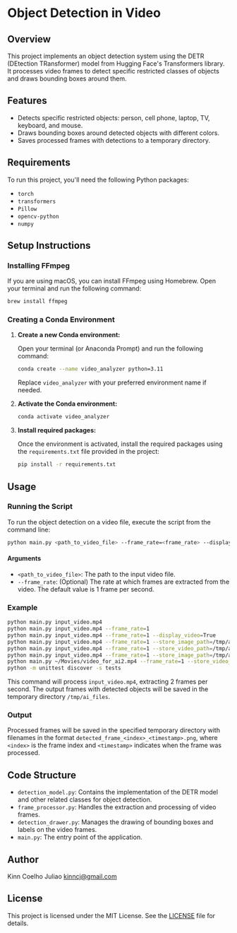 # Object Detection in Video

## Overview

This project implements an object detection system using the DETR (DEtection TRansformer) model from Hugging Face's Transformers library. It processes video frames to detect specific restricted classes of objects and draws bounding boxes around them.

## Features

- Detects specific restricted objects: person, cell phone, laptop, TV, keyboard, and mouse.
- Draws bounding boxes around detected objects with different colors.
- Saves processed frames with detections to a temporary directory.

## Requirements

To run this project, you'll need the following Python packages:

- `torch`
- `transformers`
- `Pillow`
- `opencv-python`
- `numpy`

## Setup Instructions

### Installing FFmpeg

If you are using macOS, you can install FFmpeg using Homebrew. Open your terminal and run the following command:

```bash
brew install ffmpeg
```

### Creating a Conda Environment

1. **Create a new Conda environment:**

   Open your terminal (or Anaconda Prompt) and run the following command:

   ```bash
   conda create --name video_analyzer python=3.11
   ```

   Replace `video_analyzer` with your preferred environment name if needed.

2. **Activate the Conda environment:**

   ```bash
   conda activate video_analyzer
   ```

3. **Install required packages:**

   Once the environment is activated, install the required packages using the `requirements.txt` file provided in the project:

   ```bash
   pip install -r requirements.txt
   ```

## Usage

### Running the Script

To run the object detection on a video file, execute the script from the command line:

```bash
python main.py <path_to_video_file> --frame_rate=<frame_rate> --display_video=<display_video> --store_image_path=<image_path> --store_video_path=<video_path>
```

#### Arguments

- `<path_to_video_file>`: The path to the input video file.
- `--frame_rate`: (Optional) The rate at which frames are extracted from the video. The default value is 1 frame per second.

### Example

```bash
python main.py input_video.mp4
python main.py input_video.mp4 --frame_rate=1
python main.py input_video.mp4 --frame_rate=1 --display_video=True
python main.py input_video.mp4 --frame_rate=1 --store_image_path=/tmp/ai_files
python main.py input_video.mp4 --frame_rate=1 --store_video_path=/tmp/ai_files
python main.py input_video.mp4 --frame_rate=1 --store_image_path=/tmp/ai_files --display_video=True
python main.py ~/Movies/video_for_ai2.mp4 --frame_rate=1 --store_video_path=/tmp/ai_files  --display_video=True --store_image_path=/tmp/ai_files
python -m unittest discover -s tests
```

This command will process `input_video.mp4`, extracting 2 frames per second. The output frames with detected objects will be saved in the temporary directory `/tmp/ai_files`.

### Output

Processed frames will be saved in the specified temporary directory with filenames in the format `detected_frame_<index>_<timestamp>.png`, where `<index>` is the frame index and `<timestamp>` indicates when the frame was processed.

## Code Structure

- `detection_model.py`: Contains the implementation of the DETR model and other related classes for object detection.
- `frame_processor.py`: Handles the extraction and processing of video frames.
- `detection_drawer.py`: Manages the drawing of bounding boxes and labels on the video frames.
- `main.py`: The entry point of the application.

## Author

Kinn Coelho Juliao <kinncj@gmail.com>

## License

This project is licensed under the MIT License. See the [LICENSE](LICENSE) file for details.
```

